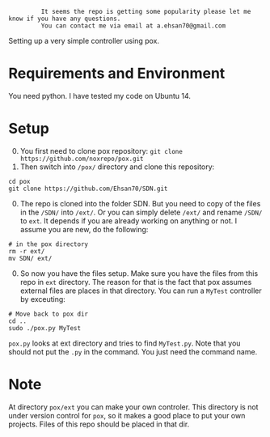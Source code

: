              It seems the repo is getting some popularity please let me know if you have any questions. 
             You can contact me via email at a.ehsan70@gmail.com


Setting up a very simple controller using pox. 

# Requirements and Environment
You need python. I have tested my code on Ubuntu 14.  

# Setup
0. You first need to clone pox repository:
`git clone https://github.com/noxrepo/pox.git`
0. Then switch into `/pox/` directory and clone this repository: 

  ```
  cd pox
  git clone https://github.com/Ehsan70/SDN.git
  ```
0. The repo is cloned into the folder SDN. But you need to copy of the files in the `/SDN/` into `/ext/`. Or you can simply delete `/ext/` and rename `/SDN/` to `ext`. It depends if you are already working on anything or not. I assume you are new, do the following:

  ```
  # in the pox directory
  rm -r ext/
  mv SDN/ ext/
  ```
0. So now you have the files setup. Make sure you have the files from this repo in `ext` directory. The reason for that is the fact that pox assumes external files are places in that directory. You can run a `MyTest` controller by exceuting: 

  ```
  # Move back to pox dir
  cd ..
  sudo ./pox.py MyTest
  ``` 

`pox.py` looks at ext directory and tries to find `MyTest.py`. Note that you should not put the `.py` in the command. You just need the command name. 

# Note 
At directory `pox/ext` you can make your own controler. This directory is not under version control for `pox`, so it makes a good place to put your own projects. Files of this repo should be placed in that dir. 
